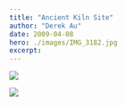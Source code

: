 ```yaml
---
title: "Ancient Kiln Site"
author: "Derek Au"
date: 2009-04-08
hero: ./images/IMG_3182.jpg
excerpt: 
---
```


![](./images/IMG_3183.jpg)

![](./images/IMG_3188.jpg)

